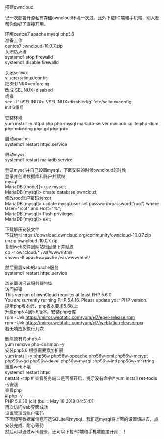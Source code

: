 搭建owncloud

记一次部署开源私有存储owncloud环境一次过，此外下载PC端和手机端，别人都帮你做好了直接开用。  
  
环境centos7 apache mysql php5.6  
准备工作  
centos7 owncloud-10.0.7.zip  
关闭防火墙  
systemctl stop firewalld  
systemctl disable firewalld  
  
关闭selinux  
vi /etc/selinux/config  
把SELINUX=enforcing  
改成 SELINUX=disabled  
或者  
sed -i 's/SELINUX=.\*/SELINUX=disabled/g' /etc/selinux/config  
init 6重启  
  
安装环境  
yum install -y httpd php php-mysql mariadb-server mariadb sqlite php-dom
php-mbstring php-gd php-pdo  
  
启动apache  
systemctl restart httpd.service  
  
启动mysql  
systemctl restart mariadb.service  
  
登录mysql并自己设置mysql，下面安装的时候owncloud的时候  
登录并创建数据库和账户并赋权  
mysql  
MariaDB [(none)]\> use mysql;  
MariaDB [mysql]\> create database owncloud;  
修改root账户密码为root  
MariaDB [mysql]\> update mysql.user set password=password('root') where
User="root" and Host="%";  
MariaDB [mysql]\> flush privileges;  
MariaDB [mysql]\> exit;  
  
下载解压安装文件  
下载地址https://download.owncloud.org/community/owncloud-10.0.7.zip  
unzip owncloud-10.0.7.zip  
复制web文件到网站根目录下并赋权  
cp -r owncloud/\* /var/www/html/  
chown -R apache.apache /var/www/html/  
  
然后重启web的apache服务  
systemctl restart httpd.service  
  
浏览器访问该服务器地址  
访问报错  
This version of ownCloud requires at least PHP 5.6.0  
You are currently running PHP 5.4.16. Please update your PHP version.  
提示php版本低，php版本要求5.6以上  
升级php5.4到5.6版本，安装php仓库  
rpm -Uvh https://mirror.webtatic.com/yum/el7/epel-release.rpm  
rpm -Uvh https://mirror.webtatic.com/yum/el7/webtatic-release.rpm  
若无响应多执行几次  
  
删除原有的php5.4  
yum remove php-common -y  
安装php5.6 根据需要添加扩展  
yum install -y php56w php56w-opcache php56w-xml php56w-mcrypt php56w-gd
php56w-devel php56w-mysql php56w-intl php56w-mbstring  
重启web环境  
systemctl restart httpd  
netstat -ntlp \# 查看服务端口是否都开启，提示没有命令\# yum install net-tools
-y安装  
查看php  
\# php -v  
PHP 5.6.36 (cli) (built: May 18 2018 04:51:01)  
再次访问web界面成功  
设置管理员账户密码  
下面填写数据库信息可选SQLite和mysql，我们选mysql将上面的设置填进去，点安装完成，耐心等待  
然后可以通过web登录，还可以下载PC端和手机端直接开用！！
